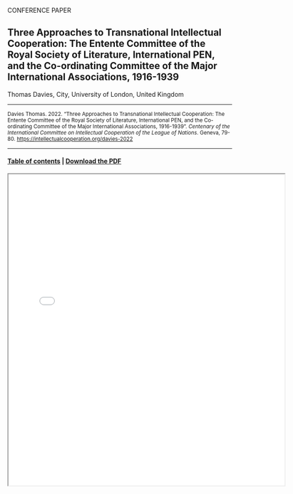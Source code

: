 CONFERENCE PAPER

## Three Approaches to Transnational Intellectual Cooperation: The Entente Committee of the Royal Society of Literature, International PEN, and the Co-ordinating Committee of the Major International Associations, 1916-1939

Thomas Davies, City, University of London, United Kingdom

<hr>

<small>Davies Thomas. 2022. “Three Approaches to Transnational Intellectual Cooperation: The Entente Committee of the Royal Society of Literature, International PEN, and the Co-ordinating Committee of the Major International Associations, 1916-1939”. _Centenary of the International Committee on Intellectual Cooperation of the League of Nations_. Geneva, 79-80. https://intellectualcooperation.org/davies-2022 </small>

<hr>

#### [Table of contents](/book-of-abstracts-2022) |  [Download the PDF](/files/davies-2022.pdf) 

<iframe src="files/davies-2022.pdf" width="620px" height="700px">

  
  
